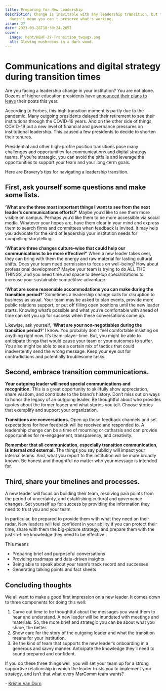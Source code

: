 ```yaml
---
title: Preparing for New Leadership
description: Change is inevitable with any leadership transition, but that
  doesn't mean you can't preserve what's working.
issue: 27
date: 2023-03-28T18:30:24.265Z
cover:
  image: heht/HEHT-27-Transition_twqugx.png
  alt: Glowing mushrooms in a dark wood.
---
```

# Communications and digital strategy during transition times 

Are you facing a leadership change in your institution? You are not alone. Dozens of higher education presidents have [announced their plans to leave](https://www.forbes.com/sites/emmawhitford/2022/09/09/as-more-college-presidents-quit-search-firms-prosper/?sh=2b0629402de7) their posts this year.

According to Forbes, this high transition moment is partly due to the pandemic. Many outgoing presidents delayed their retirement to see their institutions through the COVID-19 years. And on the other side of things, COVID-19 put a new level of financial and governance pressures on institutional leadership. This caused a few presidents to decide to shorten their tenures. 

Presidential and other high-profile position transitions pose many challenges and opportunities for communications and digital strategy teams. If you’re strategic, you can avoid the pitfalls and leverage the opportunities to support your team and your long-term goals. 

Here are Bravery’s tips for navigating a leadership transition. 

## First, ask yourself some questions and make some lists.

**‘What are the three most important things I want to see from the next leader’s communications efforts?’** Maybe you’d like to see them more visible on campus. Perhaps you’d like them to be more accessible via social media. Whatever your hopes are, have them clear in your mind and express them to search firms and committees when feedback is invited. It may help you advocate for the kind of leadership your institution needs for compelling storytelling. 

**‘What are three changes culture-wise that could help our communications to be more effective?’** When a new leader takes over, they can bring with them the energy and raw material for lasting cultural shifts. Does your team need permission to focus on well-being? How about professional development? Maybe your team is trying to do ALL THE THINGS, and you need time and space to develop specializations to increase your sustainable competitive advantage.

**‘What are some reasonable accommodations you can make during the transition period?’** Sometimes a leadership change calls for disruption to business as usual. Your team may be asked to plan events, provide more public relations support, or put off filling open positions until the new leader starts. Knowing what’s possible and what you’re comfortable with ahead of time can set you up for success when these conversations come up. 

Likewise, ask yourself, **‘What are your non-negotiables during the transition period?’** I know. You probably don’t feel comfortable insisting on anything right now. It’s team-player-time. But, you might be able to anticipate things that would cause your team or your outcomes to suffer. You also might be able to see a certain mix of tactics that could inadvertently send the wrong message. Keep your eye out for contradictions and potentially troublesome tasks. 

## Second, embrace transition communications.

**Your outgoing leader will need special communications and recognition.** This is a great opportunity to skillfully show appreciation, share wisdom, and contribute to the brand’s history. Don’t miss out on ways to honor the legacy of an outgoing leader. Be thoughtful about who provides quotes about the former leader and what stories you tell. Choose stories that exemplify and support your organization. 

**Transitions are conversations.** Open up those feedback channels and set expectations for how feedback will be received and responded to. A leadership change can be a time of mourning or catharsis and can provide opportunities for re-engagement, transparency, and creativity. 

**Remember that all communication, especially transition communication, is internal *and* external.** The things you say publicly will impact your internal teams. And, what you report to the institution will be more broadly known. Be honest and thoughtful no matter who your message is intended for. 

## Third, share your timelines and processes. 

A new leader will focus on building their team, resolving pain points from the period of uncertainty, and establishing cultural and governance changes. Set yourself up for success by providing the information they need to trust you and your team. 

In particular, be prepared to provide them with what they need on their radar. New leaders will feel confident in your ability if you can protect their time, share with them the big-picture strategy, and prepare them with the just-in-time knowledge they need to be effective. 

This means 

* Preparing brief and purposeful conversations 
* Providing roadmaps and data-driven insights 
* Being able to speak about your team’s track record and successes
* Generating talking points and fact sheets

## Concluding thoughts

We all want to make a good first impression on a new leader. It comes down to three components for doing this well: 

1. Carve out time to be thoughtful about the messages you want them to hear and understand. A new leader will be inundated with meetings and materials. So, the more brief and strategic you can be about what you share, the better. 
2. Show care for the story of the outgoing leader and what the transition means for your institution. 
3. Be the kind of team that supports the new leader’s onboarding in a generous and savvy manner. Anticipate the knowledge they’ll need to sound prepared and confident. 

If you do these three things well, you will set your team up for a strong supportive relationship in which the leader trusts you to implement your strategy, and isn’t that what every MarComm team wants?

\- [Kristin Van Dorn](https://twitter.com/yossariansghost)